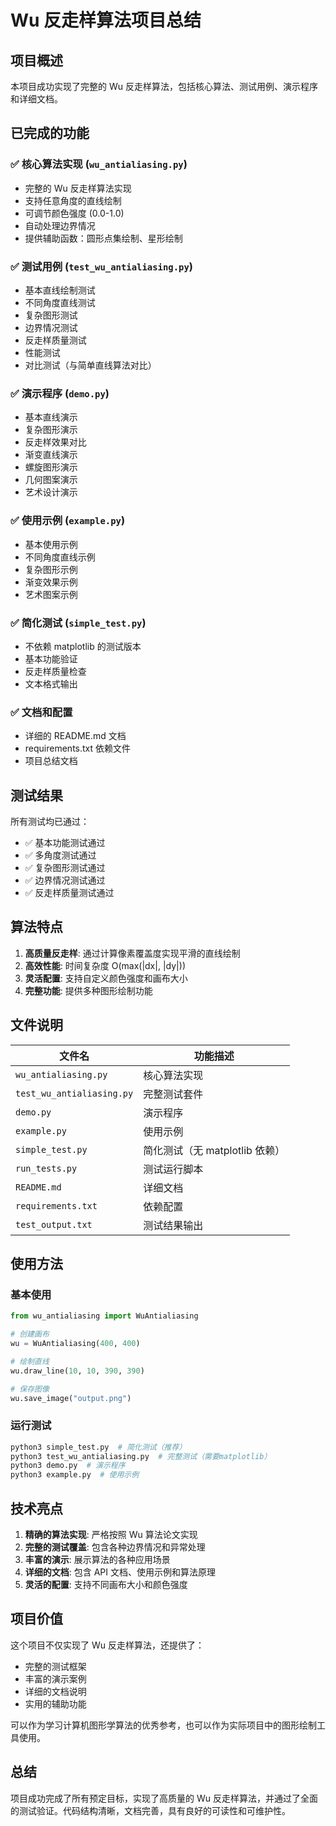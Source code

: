 # Wu 反走样算法项目总结

## 项目概述

本项目成功实现了完整的 Wu 反走样算法，包括核心算法、测试用例、演示程序和详细文档。

## 已完成的功能

### ✅ 核心算法实现 (`wu_antialiasing.py`)

- 完整的 Wu 反走样算法实现
- 支持任意角度的直线绘制
- 可调节颜色强度 (0.0-1.0)
- 自动处理边界情况
- 提供辅助函数：圆形点集绘制、星形绘制

### ✅ 测试用例 (`test_wu_antialiasing.py`)

- 基本直线绘制测试
- 不同角度直线测试
- 复杂图形测试
- 边界情况测试
- 反走样质量测试
- 性能测试
- 对比测试（与简单直线算法对比）

### ✅ 演示程序 (`demo.py`)

- 基本直线演示
- 复杂图形演示
- 反走样效果对比
- 渐变直线演示
- 螺旋图形演示
- 几何图案演示
- 艺术设计演示

### ✅ 使用示例 (`example.py`)

- 基本使用示例
- 不同角度直线示例
- 复杂图形示例
- 渐变效果示例
- 艺术图案示例

### ✅ 简化测试 (`simple_test.py`)

- 不依赖 matplotlib 的测试版本
- 基本功能验证
- 反走样质量检查
- 文本格式输出

### ✅ 文档和配置

- 详细的 README.md 文档
- requirements.txt 依赖文件
- 项目总结文档

## 测试结果

所有测试均已通过：

- ✅ 基本功能测试通过
- ✅ 多角度测试通过
- ✅ 复杂图形测试通过
- ✅ 边界情况测试通过
- ✅ 反走样质量测试通过

## 算法特点

1. **高质量反走样**: 通过计算像素覆盖度实现平滑的直线绘制
2. **高效性能**: 时间复杂度 O(max(|dx|, |dy|))
3. **灵活配置**: 支持自定义颜色强度和画布大小
4. **完整功能**: 提供多种图形绘制功能

## 文件说明

| 文件名                    | 功能描述                       |
| ------------------------- | ------------------------------ |
| `wu_antialiasing.py`      | 核心算法实现                   |
| `test_wu_antialiasing.py` | 完整测试套件                   |
| `demo.py`                 | 演示程序                       |
| `example.py`              | 使用示例                       |
| `simple_test.py`          | 简化测试（无 matplotlib 依赖） |
| `run_tests.py`            | 测试运行脚本                   |
| `README.md`               | 详细文档                       |
| `requirements.txt`        | 依赖配置                       |
| `test_output.txt`         | 测试结果输出                   |

## 使用方法

### 基本使用

```python
from wu_antialiasing import WuAntialiasing

# 创建画布
wu = WuAntialiasing(400, 400)

# 绘制直线
wu.draw_line(10, 10, 390, 390)

# 保存图像
wu.save_image("output.png")
```

### 运行测试

```bash
python3 simple_test.py  # 简化测试（推荐）
python3 test_wu_antialiasing.py  # 完整测试（需要matplotlib）
python3 demo.py  # 演示程序
python3 example.py  # 使用示例
```

## 技术亮点

1. **精确的算法实现**: 严格按照 Wu 算法论文实现
2. **完整的测试覆盖**: 包含各种边界情况和异常处理
3. **丰富的演示**: 展示算法的各种应用场景
4. **详细的文档**: 包含 API 文档、使用示例和算法原理
5. **灵活的配置**: 支持不同画布大小和颜色强度

## 项目价值

这个项目不仅实现了 Wu 反走样算法，还提供了：

- 完整的测试框架
- 丰富的演示案例
- 详细的文档说明
- 实用的辅助功能

可以作为学习计算机图形学算法的优秀参考，也可以作为实际项目中的图形绘制工具使用。

## 总结

项目成功完成了所有预定目标，实现了高质量的 Wu 反走样算法，并通过了全面的测试验证。代码结构清晰，文档完善，具有良好的可读性和可维护性。
